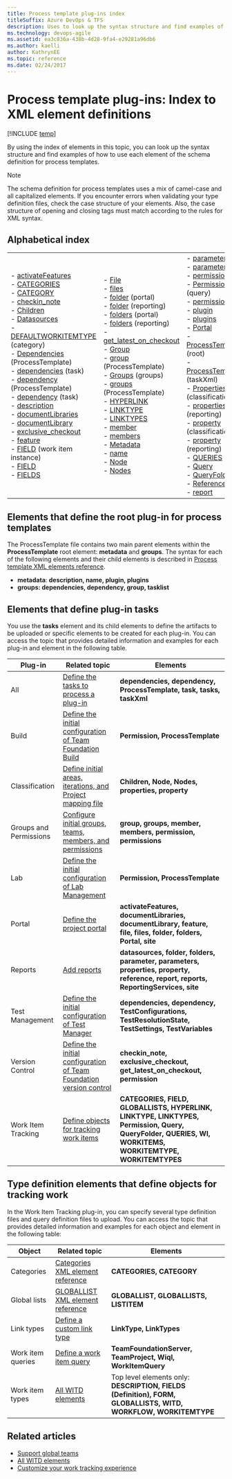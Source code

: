 ```yaml
---
title: Process template plug-ins index
titleSuffix: Azure DevOps & TFS
description: Uses to look up the syntax structure and find examples of how to use each element.
ms.technology: devops-agile 
ms.assetid: ea3c836a-438b-4d28-9fa4-e29281a96db6
ms.author: kaelli
author: KathrynEE
ms.topic: reference
ms.date: 02/24/2017
---
```



# Process template plug-ins: Index to XML element definitions

[!INCLUDE [temp](../../includes/customization-phase-0-and-1-plus-version-header.md)]

By using the index of elements in this topic, you can look up the syntax structure and find examples of how to use each element of the schema definition for process templates.  

> [!NOTE]  
>  The schema definition for process templates uses a mix of camel-case and all capitalized elements. If you encounter errors when validating your type definition files, check the case structure of your elements. Also, the case structure of opening and closing tags must match according to the rules for XML syntax.  

##  Alphabetical index  


<table>
<tr>
<td>
-   <a href="define-project-portal-plug-in.md" data-raw-source="[activateFeatures](define-project-portal-plug-in.md)">activateFeatures</a><br/>-   <a href="../xml/use-categories-to-group-work-item-types.md" data-raw-source="[CATEGORIES](../xml/use-categories-to-group-work-item-types.md)">CATEGORIES</a><br/>-   <a href="../xml/use-categories-to-group-work-item-types.md" data-raw-source="[CATEGORY](../xml/use-categories-to-group-work-item-types.md)">CATEGORY</a><br/>-   <a href="define-initial-configuration-version-control.md" data-raw-source="[checkin_note](define-initial-configuration-version-control.md)">checkin_note</a><br/>-   <a href="define-classification-plug-in.md" data-raw-source="[Children](define-classification-plug-in.md)">Children</a><br/>-   <a href="add-reports-to-the-process-template.md" data-raw-source="[Datasources](add-reports-to-the-process-template.md)">Datasources</a><br/>-   <a href="../xml/categories-xml-element-reference.md" data-raw-source="[DEFAULTWORKITEMTYPE](../xml/categories-xml-element-reference.md)">DEFAULTWORKITEMTYPE</a> (category)<br/>-   <a href="process-template-xml-elements-reference.md" data-raw-source="[Dependencies](process-template-xml-elements-reference.md)">Dependencies</a> (ProcessTemplate)<br/>-   <a href="define-tasks-to-process-a-plug-in.md" data-raw-source="[dependencies](define-tasks-to-process-a-plug-in.md)">dependencies</a> (task)<br/>-   <a href="process-template-xml-elements-reference.md" data-raw-source="[dependency](process-template-xml-elements-reference.md)">dependency</a> (ProcessTemplate)<br/>-   <a href="define-tasks-to-process-a-plug-in.md" data-raw-source="[dependency](define-tasks-to-process-a-plug-in.md)">dependency</a> (task)<br/>-   <a href="process-template-xml-elements-reference.md" data-raw-source="[description](process-template-xml-elements-reference.md)">description</a><br/>-   <a href="define-project-portal-plug-in.md" data-raw-source="[documentLibraries](define-project-portal-plug-in.md)">documentLibraries</a><br/>-   <a href="define-project-portal-plug-in.md" data-raw-source="[documentLibrary](define-project-portal-plug-in.md)">documentLibrary</a><br/>-   <a href="define-initial-configuration-version-control.md" data-raw-source="[exclusive_checkout](define-initial-configuration-version-control.md)">exclusive_checkout</a><br/>-   <a href="define-project-portal-plug-in.md" data-raw-source="[feature](define-project-portal-plug-in.md)">feature</a><br/>-   <a href="add-work-item-instance-process-template.md" data-raw-source="[FIELD](add-work-item-instance-process-template.md)">FIELD</a> (work item instance)<br/>-   <a href="../xml/all-field-xml-elements-reference.md" data-raw-source="[FIELD](../xml/all-field-xml-elements-reference.md)">FIELD</a><br/>-   <a href="../xml/all-field-xml-elements-reference.md" data-raw-source="[FIELDS](../xml/all-field-xml-elements-reference.md)">FIELDS</a><br/></td>
<td>
-   <a href="define-project-portal-plug-in.md" data-raw-source="[File](define-project-portal-plug-in.md)">File</a><br/>-   <a href="define-project-portal-plug-in.md" data-raw-source="[files](define-project-portal-plug-in.md)">files</a><br/>-   <a href="define-project-portal-plug-in.md" data-raw-source="[folder](define-project-portal-plug-in.md)">folder</a> (portal)<br/>-   <a href="add-reports-to-the-process-template.md" data-raw-source="[folder](add-reports-to-the-process-template.md)">folder</a> (reporting)<br/>-   <a href="define-project-portal-plug-in.md" data-raw-source="[folders](define-project-portal-plug-in.md)">folders</a> (portal)<br/>-   <a href="add-reports-to-the-process-template.md" data-raw-source="[folders](add-reports-to-the-process-template.md)">folders</a> (reporting)<br/>-   <a href="define-initial-configuration-version-control.md" data-raw-source="[get_latest_on_checkout](define-initial-configuration-version-control.md)">get_latest_on_checkout</a><br/>-   <a href="define-groups-teams-permissions-plug-in.md" data-raw-source="[Group](define-groups-teams-permissions-plug-in.md)">Group</a><br/>-   <a href="process-template-xml-elements-reference.md" data-raw-source="[group](process-template-xml-elements-reference.md)">group</a> (ProcessTemplate)<br/>-   <a href="define-groups-teams-permissions-plug-in.md" data-raw-source="[Groups](define-groups-teams-permissions-plug-in.md)">Groups</a> (groups)<br/>-   <a href="process-template-xml-elements-reference.md" data-raw-source="[groups](process-template-xml-elements-reference.md)">groups</a> (ProcessTemplate)<br/>-   <a href="add-work-item-instance-process-template.md" data-raw-source="[HYPERLINK](add-work-item-instance-process-template.md)">HYPERLINK</a><br/>-   <a href="add-link-type-definitions-to-a-process-template.md" data-raw-source="[LINKTYPE](add-link-type-definitions-to-a-process-template.md)">LINKTYPE</a><br/>-   <a href="add-link-type-definitions-to-a-process-template.md" data-raw-source="[LINKTYPES](add-link-type-definitions-to-a-process-template.md)">LINKTYPES</a><br/>-   <a href="define-groups-teams-permissions-plug-in.md" data-raw-source="[member](define-groups-teams-permissions-plug-in.md)">member</a><br/>-   <a href="define-groups-teams-permissions-plug-in.md" data-raw-source="[members](define-groups-teams-permissions-plug-in.md)">members</a><br/>-   <a href="process-template-xml-elements-reference.md" data-raw-source="[Metadata](process-template-xml-elements-reference.md)">Metadata</a><br/>-   <a href="../xml/apply-rule-work-item-field.md" data-raw-source="[name](../xml/apply-rule-work-item-field.md)">name</a><br/>-   <a href="define-classification-plug-in.md" data-raw-source="[Node](define-classification-plug-in.md)">Node</a><br/>-   <a href="define-classification-plug-in.md" data-raw-source="[Nodes](define-classification-plug-in.md)">Nodes</a><br/></td>
<td>
-   <a href="add-reports-to-the-process-template.md" data-raw-source="[parameter](add-reports-to-the-process-template.md)">parameter</a><br/>-   <a href="add-reports-to-the-process-template.md" data-raw-source="[parameters](add-reports-to-the-process-template.md)">parameters</a><br/>-   <a href="define-groups-teams-permissions-plug-in.md" data-raw-source="[permission](define-groups-teams-permissions-plug-in.md)">permission</a><br/>-   <a href="add-work-item-queries-process-template.md" data-raw-source="[Permission](add-work-item-queries-process-template.md)">Permission</a> (query)<br/>-   <a href="define-groups-teams-permissions-plug-in.md" data-raw-source="[permissions](define-groups-teams-permissions-plug-in.md)">permissions</a><br/>-   <a href="process-template-xml-elements-reference.md" data-raw-source="[plugin](process-template-xml-elements-reference.md)">plugin</a><br/>-   <a href="process-template-xml-elements-reference.md" data-raw-source="[plugins](process-template-xml-elements-reference.md)">plugins</a><br/>-   <a href="../xml/define-default-copy-value-field.md" data-raw-source="[Portal](../xml/define-default-copy-value-field.md)">Portal</a><br/>-   <a href="../xml/all-form-xml-elements-reference.md" data-raw-source="[ProcessTemplate](../xml/all-form-xml-elements-reference.md)">ProcessTemplate</a> (root)<br/>-   <a href="define-tasks-to-process-a-plug-in.md" data-raw-source="[ProcessTemplate](define-tasks-to-process-a-plug-in.md)">ProcessTemplate</a> (taskXml)<br/>-   <a href="define-classification-plug-in.md" data-raw-source="[Properties](define-classification-plug-in.md)">Properties</a> (classification)<br/>-   <a href="add-reports-to-the-process-template.md" data-raw-source="[properties](add-reports-to-the-process-template.md)">properties</a> (reporting)<br/>-   <a href="define-classification-plug-in.md" data-raw-source="[property](define-classification-plug-in.md)">property</a> (classification)<br/>-   <a href="add-reports-to-the-process-template.md" data-raw-source="[property](add-reports-to-the-process-template.md)">property</a> (reporting)<br/>-   <a href="add-work-item-queries-process-template.md" data-raw-source="[QUERIES](add-work-item-queries-process-template.md)">QUERIES</a><br/>-   <a href="add-work-item-queries-process-template.md" data-raw-source="[Query](add-work-item-queries-process-template.md)">Query</a><br/>-   <a href="add-work-item-queries-process-template.md" data-raw-source="[QueryFolder](add-work-item-queries-process-template.md)">QueryFolder</a><br/>-   <a href="add-reports-to-the-process-template.md" data-raw-source="[Reference](add-reports-to-the-process-template.md)">Reference</a><br/>-   <a href="add-reports-to-the-process-template.md" data-raw-source="[report](add-reports-to-the-process-template.md)">report</a><br/></td>
<td>
-   <a href="add-reports-to-the-process-template.md" data-raw-source="[ReportingServices](add-reports-to-the-process-template.md)">ReportingServices</a><br/>-   <a href="add-reports-to-the-process-template.md" data-raw-source="[reports](add-reports-to-the-process-template.md)">reports</a><br/>-   <a href="add-reports-to-the-process-template.md" data-raw-source="[site](add-reports-to-the-process-template.md)">site</a> (reporting)<br/>-   <a href="define-project-portal-plug-in.md" data-raw-source="[site](define-project-portal-plug-in.md)">site</a>  (portal)<br/>-   <a href="define-tasks-to-process-a-plug-in.md" data-raw-source="[task](define-tasks-to-process-a-plug-in.md)">task</a><br/>-   <a href="process-template-xml-elements-reference.md" data-raw-source="[tasklist](process-template-xml-elements-reference.md)">tasklist</a><br/>-   <a href="define-tasks-to-process-a-plug-in.md" data-raw-source="[taskXml](define-tasks-to-process-a-plug-in.md)">taskXml</a><br/>-   <a href="define-work-item-query-process-template.md" data-raw-source="[TeamFoundationServer](define-work-item-query-process-template.md)">TeamFoundationServer</a><br/>-   <a href="define-work-item-query-process-template.md" data-raw-source="[TeamProject](define-work-item-query-process-template.md)">TeamProject</a><br/>-   <a href="define-initial-configuration-test-manager.md" data-raw-source="[TestConfigurations](define-initial-configuration-test-manager.md)">TestConfigurations</a><br/>-   <a href="define-initial-configuration-test-manager.md" data-raw-source="[TestResolutionStates](define-initial-configuration-test-manager.md)">TestResolutionStates</a><br/>-   <a href="define-initial-configuration-test-manager.md" data-raw-source="[TestSettings](define-initial-configuration-test-manager.md)">TestSettings</a><br/>-   <a href="define-initial-configuration-test-manager.md" data-raw-source="[TestVariables](define-initial-configuration-test-manager.md)">TestVariables</a><br/>-   <a href="add-work-item-instance-process-template.md" data-raw-source="[WI](add-work-item-instance-process-template.md)">WI</a><br/>-   <a href="define-work-item-query-process-template.md" data-raw-source="[Wiql](define-work-item-query-process-template.md)">Wiql</a><br/>-   <a href="define-work-item-query-process-template.md" data-raw-source="[WorkItemQuery](define-work-item-query-process-template.md)">WorkItemQuery</a><br/>-   <a href="add-work-item-instance-process-template.md" data-raw-source="[WORKITEMS](add-work-item-instance-process-template.md)">WORKITEMS</a><br/>-   <a href="../xml/use-categories-to-group-work-item-types.md" data-raw-source="[WORKITEMTYPE](../xml/use-categories-to-group-work-item-types.md)">WORKITEMTYPE</a> (category)<br/>-   <a href="../xml/all-witd-xml-elements-reference.md" data-raw-source="[WORKITEMTYPE](../xml/all-witd-xml-elements-reference.md)">WORKITEMTYPE</a> (definition)<br/></td>
</tr>
</table>


<a name="pt"></a>   
##  Elements that define the root plug-in for process templates  
 The ProcessTemplate file contains two main parent elements within the **ProcessTemplate** root element: **metadata** and **groups**. The syntax for each of the following elements and their child elements is described in [Process template XML elements reference](process-template-xml-elements-reference.md).  

-   **metadata**: **description, name, plugin, plugins**   
-   **groups: dependencies, dependency, group, tasklist**  

<a name="tasks"></a> 
##  Elements that define plug-in tasks  
 You use the **tasks** element and its child elements to define the artifacts to be uploaded or specific elements to be created for each plug-in. You can access the topic that provides detailed information and examples for each plug-in and element in the following table.  

|Plug-in|Related topic|Elements|  
|--------------|-------------------|--------------|  
|All|[Define the tasks to process a plug-in](define-tasks-to-process-a-plug-in.md)|**dependencies, dependency, ProcessTemplate, task, tasks, taskXml**|  
|Build|[Define the initial configuration of Team Foundation Build](define-initial-configuration-build.md)|**Permission, ProcessTemplate**|  
|Classification|[Define initial areas, iterations, and Project mapping file](define-classification-plug-in.md)|**Children, Node, Nodes, properties, property**|  
|Groups and Permissions|[Configure initial groups, teams, members, and permissions](configure-initial-groups-teams-members-permissions.md)|**group, groups, member, members, permission, permissions**|  
|Lab|[Define the initial configuration of Lab Management](define-initial-configuration-lab-management.md)|**Permission, ProcessTemplate**|  
|Portal|[Define the project portal](define-project-portal-plug-in.md)|**activateFeatures, documentLibraries, documentLibrary, feature, file, files, folder, folders, Portal, site**|  
|Reports|[Add reports](add-reports-to-the-process-template.md)|**datasources, folder, folders, parameter, parameters, properties, property, reference, report, reports, ReportingServices, site**|  
|Test Management|[Define the initial configuration of Test Manager](define-initial-configuration-test-manager.md)|**dependencies, dependency, TestConfigurations, TestResolutionState, TestSettings, TestVariables**|  
|Version Control|[Define the initial configuration of Team Foundation version control](define-initial-configuration-version-control.md)|**checkin_note, exclusive_checkout, get_latest_on_checkout, permission**|  
|Work Item Tracking|[Define objects for tracking work items](define-objects-track-work-items-plug-in.md)|**CATEGORIES, FIELD, GLOBALLISTS, HYPERLINK, LINKTYPE, LINKTYPES, Permission, Query, QueryFolder, QUERIES, WI, WORKITEMS, WORKITEMTYPE, WORKITEMTYPES**|  

##  <a name="typedefinitions"></a> Type definition elements that define objects for tracking work  
 In the Work Item Tracking plug-in, you can specify several type definition files and query definition files to upload. You can access the topic that provides detailed information and examples for each object and element in the following table:  

|Object|Related topic|Elements|  
|------------|-------------------|--------------|  
|Categories|[Categories XML element reference](../xml/categories-xml-element-reference.md)|**CATEGORIES, CATEGORY**|  
|Global lists|[GLOBALLIST XML element reference](../xml/define-global-lists.md)|**GLOBALLIST, GLOBALLISTS, LISTITEM**|  
|Link types|[Define a custom link type](../xml/define-custom-link-type.md)|**LinkType, LinkTypes**|  
|Work item queries|[Define a work item query](define-work-item-query-process-template.md)|**TeamFoundationServer, TeamProject, Wiql, WorkItemQuery**|  
|Work item types|[All WITD elements](../xml/all-witd-xml-elements-reference.md)|Top level elements only: **DESCRIPTION, FIELDS (Definition), FORM, GLOBALLISTS, WITD, WORKFLOW, WORKITEMTYPE**|  

## Related articles
- [Support global teams](../xml/localization-and-globalization-of-witd-child-elements.md)   
- [All WITD elements](../xml/all-witd-xml-elements-reference.md)   
- [Customize your work tracking experience](../customize-work.md) 